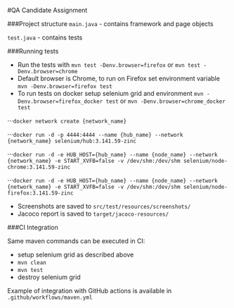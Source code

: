 #QA Candidate Assignment

###Project structure
`main.java` - contains framework and page objects

`test.java` - contains tests

###Running tests

* Run the tests with `mvn test -Denv.browser=firefox` or `mvn test -Denv.browser=chrome`
* Default browser is Chrome, to run on Firefox set environment variable `mvn -Denv.browser=firefox test`
* To run tests on docker setup selenium grid and environment `mvn -Denv.browser=firefox_docker test` or `mvn -Denv.browser=chrome_docker test`

 ⋅⋅⋅`docker network create {network_name}`
 
 ⋅⋅⋅`docker run -d -p 4444:4444 --name {hub_name} --network {network_name} selenium/hub:3.141.59-zinc`
 
 ⋅⋅⋅`docker run -d -e HUB_HOST={hub_name} --name {node_name} --network {network_name} -e START_XVFB=false -v /dev/shm:/dev/shm selenium/node-chrome:3.141.59-zinc`
 
 ⋅⋅⋅`docker run -d -e HUB_HOST={hub_name} --name {node_name} --network {network_name} -e START_XVFB=false -v /dev/shm:/dev/shm selenium/node-firefox:3.141.59-zinc`
 
* Screenshots are saved to `src/test/resources/screenshots/`
* Jacoco report is saved to `target/jacoco-resources/`


###CI Integration

Same maven commands can be executed in CI:

* setup selenium grid as described above
* `mvn clean`
* `mvn test`
* destroy selenium grid

Example of integration with GitHub actions is available  in `.github/workflows/maven.yml`
